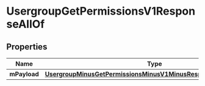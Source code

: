 
# UsergroupGetPermissionsV1ResponseAllOf

## Properties
Name | Type | Description | Notes
------------ | ------------- | ------------- | -------------
**mPayload** | [**UsergroupMinusGetPermissionsMinusV1MinusResponseMinusMPayload**](UsergroupMinusGetPermissionsMinusV1MinusResponseMinusMPayload.md) |  | 



